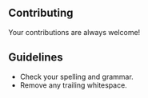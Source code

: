 ## Contributing

Your contributions are always welcome!

## Guidelines

* Check your spelling and grammar.
* Remove any trailing whitespace.